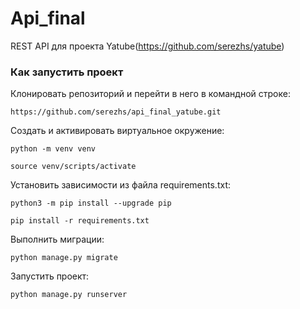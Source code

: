# Api_final
REST API для проекта Yatube(https://github.com/serezhs/yatube)

### Как запустить проект
Клонировать репозиторий и перейти в него в командной строке:  

```
https://github.com/serezhs/api_final_yatube.git
```

Cоздать и активировать виртуальное окружение:

```
python -m venv venv
```

```
source venv/scripts/activate
```

Установить зависимости из файла requirements.txt:

```
python3 -m pip install --upgrade pip
```

```
pip install -r requirements.txt
```

Выполнить миграции:

```
python manage.py migrate
```

Запустить проект:

```
python manage.py runserver
```
